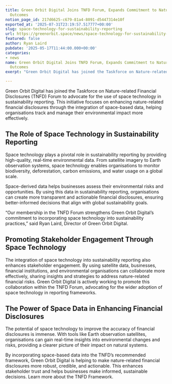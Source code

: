 ```yaml
---
title: Green Orbit Digital Joins TNFD Forum, Expands Commitment to Nature-Positive
  Outcomes
notion_page_id: 217d6625-c679-81a4-8091-d5447314e10f
exported_at: '2025-07-31T23:19:57.517777+00:00'
slug: space-technology-for-sustainability-reporting
url: https://greenorbit.space/news/space-technology-for-sustainability-reporting/
featured: false
author: Ryan Laird
pubdate: '2025-05-17T11:44:00.000+00:00'
categories:
- news
name: Green Orbit Digital Joins TNFD Forum, Expands Commitment to Nature-Positive
  Outcomes
exerpt: "Green Orbit Digital has joined the Taskforce on Nature-related Financial Disclosures (TNFD) Forum to advocate for the use of space technology in sustainability reporting."

---
```


Green Orbit Digital has joined the Taskforce on Nature-related Financial Disclosures (TNFD) Forum to advocate for the use of space technology in sustainability reporting. This initiative focuses on enhancing nature-related financial disclosures through the integration of space-based data, helping organisations track and manage their environmental impact more effectively.

## The Role of Space Technology in Sustainability Reporting

Space technology plays a pivotal role in sustainability reporting by providing high-quality, real-time environmental data. From satellite imagery to Earth observation systems, space technology enables organisations to monitor biodiversity, deforestation, carbon emissions, and water usage on a global scale.

Space-derived data helps businesses assess their environmental risks and opportunities. By using this data in sustainability reporting, organisations can create more transparent and actionable financial disclosures, ensuring better-informed decisions that align with global sustainability goals.

> 
“Our membership in the TNFD Forum strengthens Green Orbit Digital’s commitment to incorporating space technology into sustainability practices,” said Ryan Laird, Director of Green Orbit Digital.


## Promoting Stakeholder Engagement Through Space Technology

The integration of space technology into sustainability reporting also enhances stakeholder engagement. By using satellite data, businesses, financial institutions, and environmental organisations can collaborate more effectively, sharing insights and strategies to address nature-related financial risks. Green Orbit Digital is actively working to promote this collaboration within the TNFD Forum, advocating for the wider adoption of space technology in reporting frameworks.

## The Power of Space Data in Enhancing Financial Disclosures

The potential of space technology to improve the accuracy of financial disclosures is immense. With tools like Earth observation satellites, organisations can gain real-time insights into environmental changes and risks, providing a clearer picture of their impact on natural systems.

By incorporating space-based data into the TNFD’s recommended framework, Green Orbit Digital is helping to make nature-related financial disclosures more robust, credible, and actionable. This enhances stakeholder trust and helps businesses make informed, sustainable decisions. Learn more about the TNFD Framework.